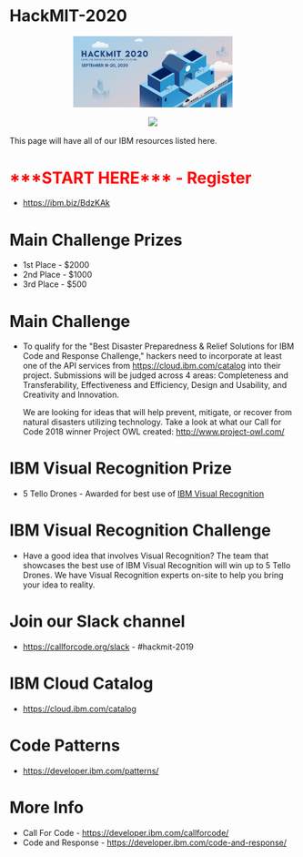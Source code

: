 # HackMIT-2020

<p align="center">
  <img width="280" src="https://github.com/IBM/HackMIT-2020/blob/master/Screen%20Shot%202020-09-16%20at%204.53.44%20PM.png">
</p>

<p align="center">
  <img width="500" src="https://raw.githubusercontent.com/IBM/HackMIT-2019/master/images/HackMIT-banner.png">
</p>

This page will have all of our IBM resources listed here.

# <font color="red">\*\*\*START HERE\*\*\* - Register</font>
* https://ibm.biz/BdzKAk

# Main Challenge Prizes
* 1st Place - $2000
* 2nd Place - $1000
* 3rd Place - $500

# Main Challenge
* To qualify for the "Best Disaster Preparedness & Relief Solutions for IBM Code and Response Challenge," hackers need to incorporate at least one of the API services from https://cloud.ibm.com/catalog into their project. Submissions will be judged across 4 areas: Completeness and Transferability, Effectiveness and Efficiency, Design and Usability, and Creativity and Innovation. 

  We are looking for ideas that will help prevent, mitigate, or recover from natural disasters utilizing technology. Take a look at what our Call for Code 2018 winner Project OWL created: http://www.project-owl.com/
  
# IBM Visual Recognition Prize
* 5 Tello Drones - Awarded for best use of [IBM Visual Recognition](https://developer.ibm.com/patterns/category/vision/)
  
# IBM Visual Recognition Challenge
* Have a good idea that involves Visual Recognition? The team that showcases the best use of IBM Visual Recognition will win up to 5 Tello Drones. We have Visual Recognition experts on-site to help you bring your idea to reality.

# Join our Slack channel
* https://callforcode.org/slack - #hackmit-2019

# IBM Cloud Catalog
* https://cloud.ibm.com/catalog

# Code Patterns
* https://developer.ibm.com/patterns/

# More Info
* Call For Code - https://developer.ibm.com/callforcode/
* Code and Response - https://developer.ibm.com/code-and-response/
